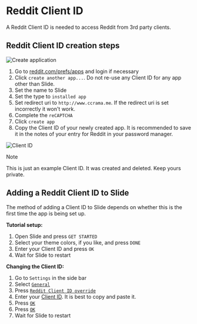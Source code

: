 # Reddit Client ID
A Reddit Client ID is needed to access Reddit from 3rd party clients.

## Reddit Client ID creation steps
![Create application](/screenshots/create_application.png)

1. Go to [reddit.com/prefs/apps](https://www.reddit.com/prefs/apps) and login if
necessary
2. Click `create another app...`. Do not re-use any Client ID for any app other
than Slide.
3. Set the name to Slide
4. Set the type to `installed app`
5. Set redirect uri to `http://www.ccrama.me`. If the redirect uri is set
incorrectly it won't work.
6. Complete the `reCAPTCHA`
7. Click `create app`
8. Copy the Client ID of your newly created app. It is recommended to save it
in the notes of your entry for Reddit in your password manager.

![Client ID](/screenshots/client_id.png)

> [!NOTE]
>
> This is just an example Client ID. It was created and deleted. Keep
> yours private.

## Adding a Reddit Client ID to Slide
The method of adding a Client ID to Slide depends on whether this is the
first time the app is being set up.

**Tutorial setup:**
1. Open Slide and press `GET STARTED`
2. Select your theme colors, if you like, and press `DONE`
3. Enter your Client ID and press `OK`
4. Wait for Slide to restart

**Changing the Client ID:**
1. Go to `Settings` in the side bar
1. Select [`General`](/screenshots/settings.png)
2. Press [`Reddit Client ID override`](screenshots/enter_client_id_override.png)
3. Enter your [Client ID](screenshots/pre-saved_client_id_override.png). It is
best to copy and paste it.
4. Press [`OK`](screenshots/pre-saved_client_id_override.png)
5. Press [`OK`](screenshots/post-saved_client_id_override.png)
6. Wait for Slide to restart
